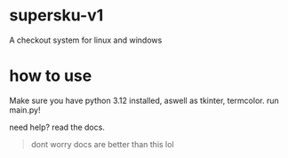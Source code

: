 # supersku-v1
A checkout system for linux and windows


# how to use
Make sure you have python 3.12 installed, aswell as tkinter, termcolor.
run main.py!

need help? read the docs.


> dont worry docs are better than this lol
